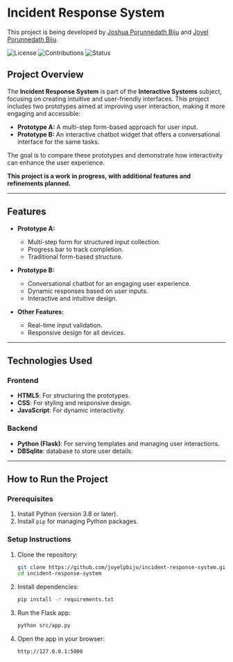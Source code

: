 # **Incident Response System**

This project is being developed by [Joshua Porunnedath Biju](https://github.com/JOSHUAPBIJU) and [Joyel Porunnedath Biju](https://github.com/joyelpbiju).

![License](https://img.shields.io/badge/license-MIT-green) ![Contributions](https://img.shields.io/badge/contributions-welcome-brightgreen) ![Status](https://img.shields.io/badge/status-active-brightgreen)

## **Project Overview**

The **Incident Response System** is part of the **Interactive Systems** subject, focusing on creating intuitive and user-friendly interfaces. This project includes two prototypes aimed at improving user interaction, making it more engaging and accessible:
- **Prototype A:** A multi-step form-based approach for user input.
- **Prototype B:** An interactive chatbot widget that offers a conversational interface for the same tasks.

The goal is to compare these prototypes and demonstrate how interactivity can enhance the user experience.

**This project is a work in progress, with additional features and refinements planned.**

---

## **Features**

- **Prototype A:**
  - Multi-step form for structured input collection.
  - Progress bar to track completion.
  - Traditional form-based structure.

- **Prototype B:**
  - Conversational chatbot for an engaging user experience.
  - Dynamic responses based on user inputs.
  - Interactive and intuitive design.

- **Other Features:**
  - Real-time input validation.
  - Responsive design for all devices.

---

## **Technologies Used**

### **Frontend**
- **HTML5**: For structuring the prototypes.
- **CSS**: For styling and responsive design.
- **JavaScript**: For dynamic interactivity.

### **Backend**
- **Python (Flask)**: For serving templates and managing user interactions.
- **DBSqlite**: database to store user details.

---


## **How to Run the Project**

### **Prerequisites**
1. Install Python (version 3.8 or later).
2. Install `pip` for managing Python packages.

### **Setup Instructions**
1. Clone the repository:
   ```bash
   git clone https://github.com/joyelpbiju/incident-response-system.git
   cd incident-response-system
   ```
2. Install dependencies:
   ```bash
   pip install -r requirements.txt
   ```
3. Run the Flask app:
   ```bash
   python src/app.py
   ```
4. Open the app in your browser:
   ```
   http://127.0.0.1:5000
   ```





